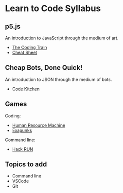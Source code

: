 # Learn to Code Syllabus

## p5.js

An introduction to JavaScript through the medium of art.

- [The Coding Train](https://thecodingtrain.com/beginners/p5js/)
- [Cheat Sheet](https://bmoren.github.io/p5js-cheat-sheet/)

## Cheap Bots, Done Quick!

An introduction to JSON through the medium of bots.

- [Code Kitchen](https://github.com/codekitchensd/2016-03-24-twitterbots)

## Games

Coding:

- [Human Resource Machine](https://store.steampowered.com/app/375820/Human_Resource_Machine/)
- [Exapunks](https://store.steampowered.com/app/716490/EXAPUNKS/)

Command line:

- [Hack RUN](https://store.steampowered.com/app/378110/Hack_RUN/)

## Topics to add

- Command line
- VSCode
- Git

